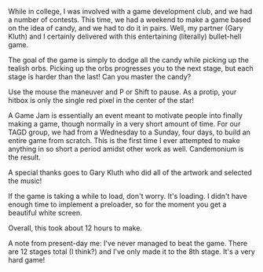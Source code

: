 While in college, I was involved with a game development club, and we had a number of contests. This time, we had a weekend to make a game based on the idea of candy, and we had to do it in pairs. Well, my partner (Gary Kluth) and I certainly delivered with this entertaining (literally) bullet-hell game.

The goal of the game is simply to dodge all the candy while picking up the tealish orbs. Picking up the orbs progresses you to the next stage, but each stage is harder than the last! Can you master the candy?

Use the mouse the maneuver and P or Shift to pause. As a protip, your hitbox is only the single red pixel in the center of the star!

A Game Jam is essentially an event meant to motivate people into finally making a game, though normally in a very short amount of time. For our TAGD group, we had from a Wednesday to a Sunday, four days, to build an entire game from scratch. This is the first time I ever attempted to make anything in so short a period amidst other work as well. Candemonium is the result.

A special thanks goes to Gary Kluth who did all of the artwork and selected the music!

If the game is taking a while to load, don't worry. It's loading. I didn't have enough time to implement a preloader, so for the moment you get a beautiful white screen.

Overall, this took about 12 hours to make.

A note from present-day me: I've never managed to beat the game. There are 12 stages total (I think?) and I've only made it to the 8th stage. It's a very hard game!
